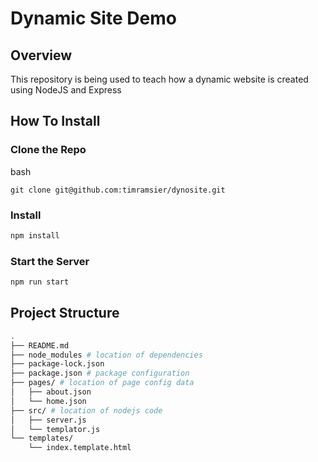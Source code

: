 # Dynamic Site Demo

## Overview

This repository is being used to teach how a dynamic website is created using NodeJS and Express

## How To Install

### Clone the Repo

bash

```
git clone git@github.com:timramsier/dynosite.git
```

### Install

```bash
npm install
```

### Start the Server

```bash
npm run start
```

## Project Structure

```bash
.
├── README.md
├── node_modules # location of dependencies
├── package-lock.json
├── package.json # package configuration
├── pages/ # location of page config data
│   ├── about.json
│   └── home.json
├── src/ # location of nodejs code
│   ├── server.js
│   └── templator.js
└── templates/
    └── index.template.html
```
